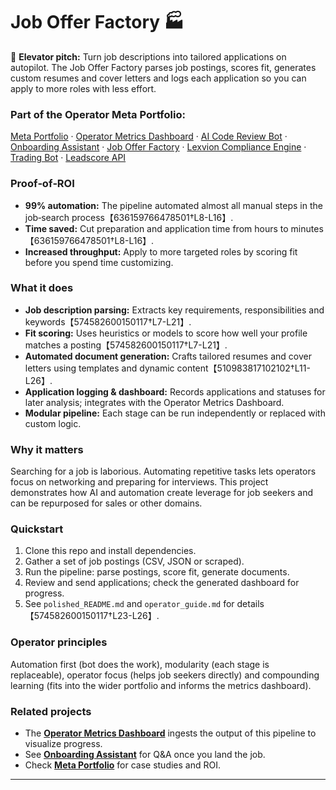 # Job Offer Factory 🏭

🚀 **Elevator pitch:** Turn job descriptions into tailored applications on autopilot. The Job Offer Factory parses job postings, scores fit, generates custom resumes and cover letters and logs each application so you can apply to more roles with less effort.

### Part of the Operator Meta Portfolio:
[Meta Portfolio](https://github.com/Bigmannot23/meta_portfolio) · [Operator Metrics Dashboard](https://github.com/Bigmannot23/operator_metrics_dashboard) · [AI Code Review Bot](https://github.com/Bigmannot23/ai_code_review_bot) · [Onboarding Assistant](https://github.com/Bigmannot23/Onboarding_Assistant) · [Job Offer Factory](#) · [Lexvion Compliance Engine](https://github.com/Bigmannot23/lexvion) · [Trading Bot](https://github.com/Bigmannot23/lexvion_trading_bot_full_auto) · [Leadscore API](https://github.com/Bigmannot23/operators-leadscore-api)

### Proof‑of‑ROI
- **99% automation:** The pipeline automated almost all manual steps in the job‑search process【636159766478501†L8-L16】.
- **Time saved:** Cut preparation and application time from hours to minutes【636159766478501†L8-L16】.
- **Increased throughput:** Apply to more targeted roles by scoring fit before you spend time customizing.

### What it does
- **Job description parsing:** Extracts key requirements, responsibilities and keywords【574582600150117†L7-L21】.
- **Fit scoring:** Uses heuristics or models to score how well your profile matches a posting【574582600150117†L7-L21】.
- **Automated document generation:** Crafts tailored resumes and cover letters using templates and dynamic content【510983817102102†L11-L26】.
- **Application logging & dashboard:** Records applications and statuses for later analysis; integrates with the Operator Metrics Dashboard.
- **Modular pipeline:** Each stage can be run independently or replaced with custom logic.

### Why it matters
Searching for a job is laborious. Automating repetitive tasks lets operators focus on networking and preparing for interviews. This project demonstrates how AI and automation create leverage for job seekers and can be repurposed for sales or other domains.

### Quickstart
1. Clone this repo and install dependencies.
2. Gather a set of job postings (CSV, JSON or scraped).
3. Run the pipeline: parse postings, score fit, generate documents.
4. Review and send applications; check the generated dashboard for progress.
5. See `polished_README.md` and `operator_guide.md` for details【574582600150117†L23-L26】.

### Operator principles
Automation first (bot does the work), modularity (each stage is replaceable), operator focus (helps job seekers directly) and compounding learning (fits into the wider portfolio and informs the metrics dashboard).

### Related projects
- The **[Operator Metrics Dashboard](https://github.com/Bigmannot23/operator_metrics_dashboard)** ingests the output of this pipeline to visualize progress.
- See **[Onboarding Assistant](https://github.com/Bigmannot23/Onboarding_Assistant)** for Q&A once you land the job.
- Check **[Meta Portfolio](https://github.com/Bigmannot23/meta_portfolio)** for case studies and ROI.

---